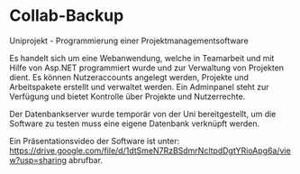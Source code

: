# Collab-Backup
Uniprojekt - Programmierung einer Projektmanagementsoftware

Es handelt sich um eine Webanwendung, welche in Teamarbeit und mit Hilfe von Asp.NET programmiert wurde und zur Verwaltung von Projekten dient.
Es können Nutzeraccounts angelegt werden, Projekte und Arbeitspakete erstellt und verwaltet werden.
Ein Adminpanel steht zur Verfügung und bietet Kontrolle über Projekte und Nutzerrechte.

Der Datenbankserver wurde temporär von der Uni bereitgestellt, um die Software zu testen muss eine eigene Datenbank verknüpft werden.

Ein Präsentationsvideo der Software ist unter:
https://drive.google.com/file/d/1dtSmeN7RzBSdmrNcltpdDgtYRioApg6a/view?usp=sharing
abrufbar.
